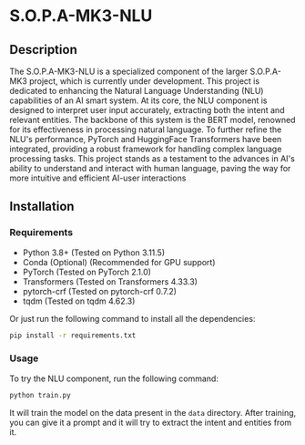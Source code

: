 # S.O.P.A-MK3-NLU

## Description

The S.O.P.A-MK3-NLU is a specialized component of the larger S.O.P.A-MK3 project, which is currently under development. This project is dedicated to enhancing the Natural Language Understanding (NLU) capabilities of an AI smart system. At its core, the NLU component is designed to interpret user input accurately, extracting both the intent and relevant entities. The backbone of this system is the BERT model, renowned for its effectiveness in processing natural language. To further refine the NLU's performance, PyTorch and HuggingFace Transformers have been integrated, providing a robust framework for handling complex language processing tasks. This project stands as a testament to the advances in AI's ability to understand and interact with human language, paving the way for more intuitive and efficient AI-user interactions

## Installation

### Requirements

- Python 3.8+ (Tested on Python 3.11.5)
- Conda (Optional) (Recommended for GPU support)
- PyTorch (Tested on PyTorch 2.1.0)
- Transformers (Tested on Transformers 4.33.3)
- pytorch-crf (Tested on pytorch-crf 0.7.2)
- tqdm (Tested on tqdm 4.62.3)

Or just run the following command to install all the dependencies:

```bash
pip install -r requirements.txt
```

### Usage

To try the NLU component, run the following command:

```bash
python train.py
```

It will train the model on the data present in the `data` directory. After training, you can give it a prompt and it will try to extract the intent and entities from it.
